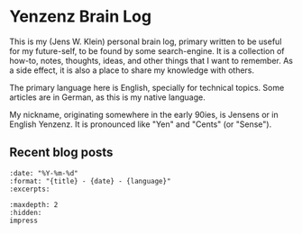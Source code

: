 # Yenzenz Brain Log

This is my (Jens W. Klein) personal brain log, primary written to be useful for my future-self, to be found by some search-engine.
It is a collection of how-to, notes, thoughts, ideas, and other things that I want to remember.
As a side effect, it is also a place to share my knowledge with others.

The primary language here is English, specially for technical topics.
Some articles are in German, as this is my native language.

My nickname, originating somewhere in the early 90ies, is Jensens or in English Yenzenz.
It is pronounced like "Yen" and "Cents" (or "Sense").

## Recent blog posts

```{postlist} 10
:date: "%Y-%m-%d"
:format: "{title} - {date} - {language}"
:excerpts:
```

```{toctree}
:maxdepth: 2
:hidden:
impress
```
